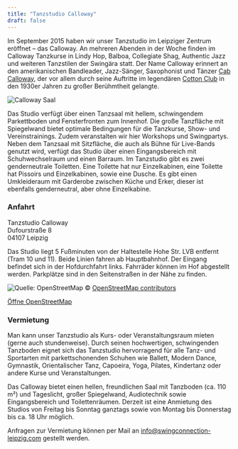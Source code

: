 ```yaml
---
title: "Tanzstudio Calloway"
draft: false
---
```


Im September 2015 haben wir unser Tanzstudio im Leipziger Zentrum eröffnet – das Calloway. An mehreren Abenden in der Woche finden im Calloway Tanzkurse in Lindy Hop, Balboa, Collegiate Shag, Authentic Jazz und weiteren Tanzstilen der Swingära statt. Der Name Calloway erinnert an den amerikanischen Bandleader, Jazz-Sänger, Saxophonist und Tänzer [Cab Calloway](https://en.wikipedia.org/wiki/Cab_Calloway), der vor allem durch seine Auftritte im legendären [Cotton Club](https://en.wikipedia.org/wiki/Cotton_Club) in den 1930er Jahren zu großer Berühmtheit gelangte.

![Calloway Saal](saal.jpg)

Das Studio verfügt über einen Tanzsaal mit hellem, schwingendem Parkettboden und Fensterfronten zum Innenhof. Die große Tanzfläche mit Spiegelwand bietet optimale Bedingungen für die Tanzkurse, Show- und Vereinstrainings. Zudem veranstalten wir hier Workshops und Swingpartys. Neben dem Tanzsaal mit Sitzfläche, die auch als Bühne für Live-Bands genutzt wird, verfügt das Studio über einen Eingangsbereich mit Schuhwechselraum und einen Barraum. Im Tanzstudio gibt es zwei genderneutrale Toiletten. Eine Toilette hat nur Einzelkabinen, eine Toilette hat Pissoirs und Einzelkabinen, sowie eine Dusche. Es gibt einen Umkleideraum mit Garderobe zwischen Küche und Erker, dieser ist ebenfalls genderneutral, aber ohne Einzelkabine. 

### Anfahrt
Tanzstudio Calloway  
Dufourstraße 8  
04107 Leipzig  

Das Studio liegt 5 Fußminuten von der Haltestelle Hohe Str. LVB entfernt (Tram 10 und 11). Beide Linien fahren ab Hauptbahnhof. Der Eingang befindet sich in der Hofdurchfahrt links. Fahrräder können im Hof abgestellt werden. Parkplätze sind in den Seitenstraßen in der Nähe zu finden.

![Quelle: OpenStreetMap](calloway.PNG)
© [OpenStreetMap contributors](https://www.openstreetmap.org/copyright)

[Öffne OpenStreetMap](https://openstreetmap.de/karte/?zoom=18&lat=51.32848&lon=12.37081&layers=B00TF)

### Vermietung

Man kann unser Tanzstudio als Kurs- oder Veranstaltungsraum mieten (gerne auch stundenweise). Durch seinen hochwertigen, schwingenden Tanzboden eignet sich das Tanzstudio hervorragend für alle Tanz- und Sportarten mit parkettschonenden Schuhen wie Ballett, Modern Dance, Gymnastik, Orientalischer Tanz, Capoeira, Yoga, Pilates, Kindertanz oder andere Kurse und Veranstaltungen.

Das Calloway bietet einen hellen, freundlichen Saal mit Tanzboden (ca. 110 m²) und Tageslicht, großer Spiegelwand, Audiotechnik sowie Eingangsbereich und Toilettenräumen. Derzeit ist eine Anmietung des Studios von Freitag bis Sonntag ganztags sowie von Montag bis Donnerstag bis ca. 18 Uhr möglich.

Anfragen zur Vermietung können per Mail an info@swingconnection-leipzig.com gestellt werden.